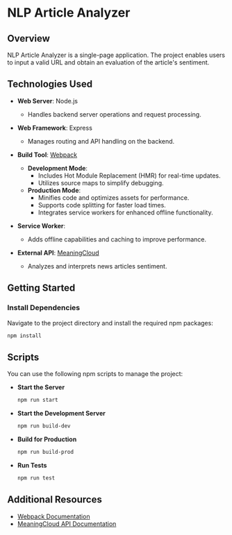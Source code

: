 # NLP Article Analyzer

## Overview

NLP Article Analyzer is a single-page application. The project enables users to input a valid URL and obtain an evaluation of the article's sentiment.

## Technologies Used

- **Web Server**: Node.js
  - Handles backend server operations and request processing.

- **Web Framework**: Express
  - Manages routing and API handling on the backend.

- **Build Tool**: [Webpack](https://webpack.js.org/)
  - **Development Mode**:
    - Includes Hot Module Replacement (HMR) for real-time updates.
    - Utilizes source maps to simplify debugging.
  - **Production Mode**:
    - Minifies code and optimizes assets for performance.
    - Supports code splitting for faster load times.
    - Integrates service workers for enhanced offline functionality.

- **Service Worker**: 
  - Adds offline capabilities and caching to improve performance.

- **External API**: [MeaningCloud](https://www.meaningcloud.com/)
  - Analyzes and interprets news articles sentiment.

## Getting Started

### Install Dependencies

Navigate to the project directory and install the required npm packages:

```bash
npm install
```

## Scripts

You can use the following npm scripts to manage the project:

- **Start the Server**

  ```bash
  npm run start
  ```

- **Start the Development Server**

  ```bash
  npm run build-dev
  ```

- **Build for Production**

  ```bash
  npm run build-prod
  ```

- **Run Tests**

  ```bash
  npm run test
  ```


## Additional Resources

- [Webpack Documentation](https://webpack.js.org/)
- [MeaningCloud API Documentation](https://www.meaningcloud.com/developer/sentiment-analysis)
